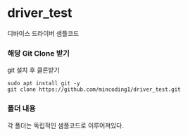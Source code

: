 # driver_test
디바이스 드라이버 샘플코드

### 해당 Git Clone 받기
git 설치 후 클론받기
```
sudo apt install git -y
git clone https://github.com/mincoding1/driver_test.git
```

### 폴더 내용
각 폴더는 독립적인 샘플코드로 이루어져있다.
